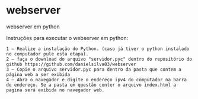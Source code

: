 # webserver

webserver em python

Instruções para executar o webserver em python:

	1 – Realize a instalação do Python. (caso já tiver o python instalado no computador pule esta etapa).
	2 – faça o download do arquivo "servidor.pyc" dentro do repositório do github https://github.com/danielsilva83/webserver
	3 – Copie o arquivo servidor.pyc para dentro da pasta que contem a página web a ser exibida
	4 – Abra o navegador e digite o endereço ipv4 do computador na barra de endereço. Se a pasta em questão conter o arquivo index.html a pagina será exibida no navegador web.
